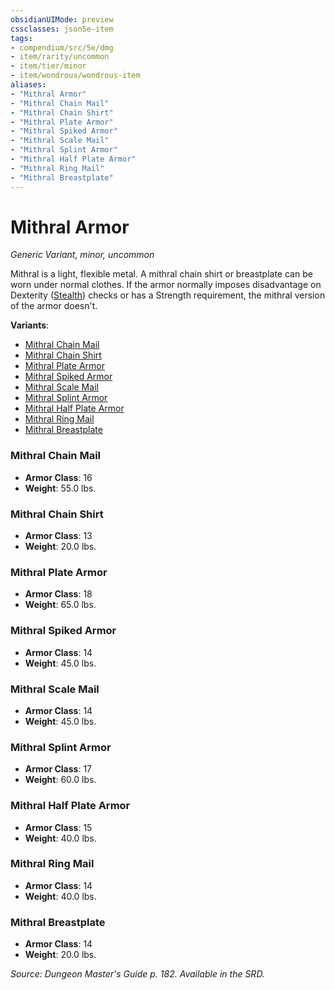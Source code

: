 ```yaml
---
obsidianUIMode: preview
cssclasses: json5e-item
tags:
- compendium/src/5e/dmg
- item/rarity/uncommon
- item/tier/minor
- item/wondrous/wondrous-item
aliases: 
- "Mithral Armor"
- "Mithral Chain Mail"
- "Mithral Chain Shirt"
- "Mithral Plate Armor"
- "Mithral Spiked Armor"
- "Mithral Scale Mail"
- "Mithral Splint Armor"
- "Mithral Half Plate Armor"
- "Mithral Ring Mail"
- "Mithral Breastplate"
---
```

# Mithral Armor
*Generic Variant, minor, uncommon*  


Mithral is a light, flexible metal. A mithral chain shirt or breastplate can be worn under normal clothes. If the armor normally imposes disadvantage on Dexterity ([Stealth](_skills.md#Stealth)) checks or has a Strength requirement, the mithral version of the armor doesn't.

**Variants**:
- [Mithral Chain Mail](#Mithral%20Chain%20Mail)
- [Mithral Chain Shirt](#Mithral%20Chain%20Shirt)
- [Mithral Plate Armor](#Mithral%20Plate%20Armor)
- [Mithral Spiked Armor](#Mithral%20Spiked%20Armor)
- [Mithral Scale Mail](#Mithral%20Scale%20Mail)
- [Mithral Splint Armor](#Mithral%20Splint%20Armor)
- [Mithral Half Plate Armor](#Mithral%20Half%20Plate%20Armor)
- [Mithral Ring Mail](#Mithral%20Ring%20Mail)
- [Mithral Breastplate](#Mithral%20Breastplate)

### Mithral Chain Mail

- **Armor Class**: 16
- **Weight**: 55.0 lbs.

### Mithral Chain Shirt

- **Armor Class**: 13
- **Weight**: 20.0 lbs.

### Mithral Plate Armor

- **Armor Class**: 18
- **Weight**: 65.0 lbs.

### Mithral Spiked Armor

- **Armor Class**: 14
- **Weight**: 45.0 lbs.

### Mithral Scale Mail

- **Armor Class**: 14
- **Weight**: 45.0 lbs.

### Mithral Splint Armor

- **Armor Class**: 17
- **Weight**: 60.0 lbs.

### Mithral Half Plate Armor

- **Armor Class**: 15
- **Weight**: 40.0 lbs.

### Mithral Ring Mail

- **Armor Class**: 14
- **Weight**: 40.0 lbs.

### Mithral Breastplate

- **Armor Class**: 14
- **Weight**: 20.0 lbs.


*Source: Dungeon Master's Guide p. 182. Available in the SRD.*